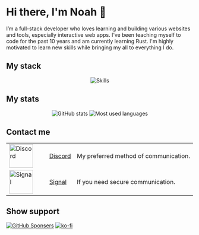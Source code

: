 # Hi there, I'm Noah 👋

I’m a full-stack developer who loves learning and building various websites and tools, especially interactive web apps. I’ve been teaching myself to code for the past 10 years and am currently learning Rust. I'm highly motivated to learn new skills while bringing my all to everything I do.

## My stack

<p align="center">
  <img src="https://skillicons.dev/icons?i=svelte,ts,rust,cloudflare,workers,postgres,redis,docker,js,html,css,notion,obsidian" alt="Skills" />
</p>

## My stats

<p align="center">
  <img src="https://github-readme-stats.vercel.app/api?username=The-Noah&count_private=true&show_icons=true&disable_animations=true&bg_color=101418&border_color=1b2028&text_color=FFFE&title_color=9932ee&icon_color=9932ee&hide_rank=true" alt="GitHub stats" />
  <img src="https://github-readme-stats.vercel.app/api/top-langs/?username=The-Noah&count_private=true&disable_animations=true&bg_color=101418&border_color=1b2028&text_color=FFFE&title_color=9932ee&langs_count=4&layout=compact&hide=c,objective-c,c%23" alt="Most used languages" />
</p>

## Contact me

<table>
  <tbody>
    <tr>
      <td width="92px">
        <img align="center" src="https://discord.com/assets/3437c10597c1526c3dbd98c737c2bcae.svg" width="64" height="64" alt="Discord" />
      </td>
      <td>
        <a href="https://discord.com/users/393584388702470146">Discord</a>
      </td>
      <td>
        <p>My preferred method of communication.</p>
      </td>
    </tr>
    <tr>
      <td width="92px">
        <img align="center" src="https://avatars.githubusercontent.com/u/702459?s=200&v=4" width="64" height="64" alt="Signal" />
      </td>
      <td>
        <a href="https://signal.me/#eu/xHyTd8e5_jQx5DT7hVDmwxD4PzHqDegL_-fNnj8Wkk-wHFKJodNCApVPrSb2iINO">Signal</a>
      </td>
      <td>
        <p>If you need secure communication.</p>
      </td>
    </tr>
  </tbody>
</table>

<!--
| **Favorite tech** | |
| --- | --- |
| Programming languages | [![Rust](https://img.shields.io/badge/-Rust-000000?style=for-the-badge&logoColor=white&logo=rust)](https://rustlang.org/) [![TypeScript](https://img.shields.io/badge/-TypeScript-007ACC?style=for-the-badge&logoColor=white&logo=typescript)](https://typescriptlang.org/) |
| JavaScript framework | [![SvelteKit](https://img.shields.io/badge/-SvelteKit-FF3E00?style=for-the-badge&logoColor=white&logo=svelte)](https://kit.svelte.dev) |
| Hosting provider | [![Cloudflare](https://img.shields.io/badge/-Cloudflare-F38020?style=for-the-badge&logoColor=white&logo=cloudflare)](https://developers.cloudflare.com/) |
| Database | [![PostgreSQL](https://img.shields.io/badge/-PostgreSQL-4169E1?style=for-the-badge&logoColor=white&logo=postgresql)](https://postgresql.org/) |
| Editor | [![VSCode](https://img.shields.io/badge/-VSCode-007ACC?style=for-the-badge&logoColor=white&logo=visual-studio-code)](https://code.visualstudio.com/) |
| Browser | [![Firefox Developer Edition](https://img.shields.io/badge/-Firefox%20Developer%20Edition-FF7139?style=for-the-badge&logoColor=white&logo=firefox-browser)](https://mozilla.org/en-US/firefox/developer/) |
-->

<!--
- 🔭 I’m currently working on various small projects.
- 🌱 I’m currently learning Rust.
- 📫 You can contact me via email: [noah@noahdunbar.com](mailto:noah@noahdunbar.com)

[![Website](https://img.shields.io/badge/-Website-white?style=for-the-badge)](https://noahdunbar.com)
[![OneProfile](https://img.shields.io/badge/-OneProfile-white?style=for-the-badge)](https://oneprofile.app/noahdunbar)
[![Twitter](https://img.shields.io/badge/-@NoahDunbarDev-white?style=for-the-badge&logo=twitter)](https://twitter.com/NoahDunbarDev)
[![Blog](https://img.shields.io/badge/-Blog-white?style=for-the-badge&logoColor=2962FF&logo=hashnode)](https://blog.noahdunbar.com)
[![GitHub Activity](https://img.shields.io/badge/-GitHub%20Activity-white?style=for-the-badge&logoColor=black&logo=github)](https://gitstalk.netlify.app/The-Noah)
-->

<!-- ### Tech Stack

![TypeScript](https://img.shields.io/badge/-TypeScript-007ACC?style=for-the-badge&logoColor=white&logo=typescript)
![JavaScript](https://img.shields.io/badge/-JavaScript-F7DF1E?style=for-the-badge&logoColor=black&logo=javascript)
![Svelte](https://img.shields.io/badge/-Svelte-FF3E00?style=for-the-badge&logoColor=white&logo=svelte)
![Cloudflare](https://img.shields.io/badge/-Cloudflare-F38020?style=for-the-badge&logoColor=white&logo=cloudflare)
![Supabase](https://img.shields.io/badge/-Supabase-3ECF8E?style=for-the-badge&logoColor=white&logo=supabase)
![PostgreSQL](https://img.shields.io/badge/-PostgreSQL-4169E1?style=for-the-badge&logoColor=white&logo=postgresql)
![Deno](https://img.shields.io/badge/-Deno-000000?style=for-the-badge&logoColor=white&logo=deno)
![React](https://img.shields.io/badge/-React-61DAFB?style=for-the-badge&logoColor=black&logo=react)
![Node](https://img.shields.io/badge/-Node-339933?style=for-the-badge&logoColor=white&logo=node.js)
![HTML](https://img.shields.io/badge/-HTML-E34F26?style=for-the-badge&logoColor=white&logo=html5)
![CSS](https://img.shields.io/badge/-CSS-1572B6?style=for-the-badge&logoColor=white&logo=css3)
![SASS](https://img.shields.io/badge/-SASS-CC6699?style=for-the-badge&logoColor=white&logo=sass)
![C++](https://img.shields.io/badge/-C++-00599C?style=for-the-badge&logoColor=white&logo=c%2B%2B)
![Rust](https://img.shields.io/badge/-Rust-221E1F?style=for-the-badge&logoColor=white&logo=rust)
![Nginx](https://img.shields.io/badge/-Nginx-269539?style=for-the-badge&logoColor=white&logo=nginx)
![MongoDB](https://img.shields.io/badge/-MongoDB-47A248?style=for-the-badge&logoColor=white&logo=mongodb)
![Linux Servers](https://img.shields.io/badge/-Linux%20Servers-FCC624?style=for-the-badge&logoColor=black&logo=linux)
![VSCode](https://img.shields.io/badge/-VSCode-007ACC?style=for-the-badge&logoColor=white&logo=visual-studio-code)
![Edge](https://img.shields.io/badge/-Edge-0078D7?style=for-the-badge&logoColor=white&logo=microsoft-edge) -->

<!-- [![GitHub Activity](https://img.shields.io/badge/-GitHub%20Activity-white?style=for-the-badge&logoColor=black&logo=github)](https://gitstalk.netlify.app/The-Noah) -->

<!-- - 🏁 I have several goals for 2021, which can be found [here](https://github.com/users/The-Noah/projects/1) as a GitHub project.-->

<!--
**The-Noah/The-Noah** is a ✨ _special_ ✨ repository because its `README.md` (this file) appears on your GitHub profile.

Here are some ideas to get you started:

- 🔭 I’m currently working on ...
- 🌱 I’m currently learning ...
- 👯 I’m looking to collaborate on ...
- 🤔 I’m looking for help with ...
- 💬 Ask me about ...
- 📫 How to reach me: ...
- 😄 Pronouns: ...
- ⚡ Fun fact: ...

![TypeScript](https://img.shields.io/badge/-TypeScript-black?style=for-the-badge&logo=typescript&labelColor=007ACC)
![JavaScript](https://img.shields.io/badge/-JavaScript-black?style=for-the-badge&logo=javascript&labelColor=F7DF1E)
![React](https://img.shields.io/badge/-React-black?style=for-the-badge&logo=react&labelColor=61DAFB)
![Deno](https://img.shields.io/badge/-Deno-black?style=for-the-badge&logo=deno&labelColor=000000)
![Node](https://img.shields.io/badge/-Node-black?style=for-the-badge&logo=node.js&labelColor=339933)
![C++](https://img.shields.io/badge/-C++-black?style=for-the-badge&logo=cplusplus&labelColor=00599C)
-->

<!--![Stats](https://github-readme-stats.vercel.app/api?username=The-Noah&count_private=true&show_icons=true&disable_animations=true&bg_color=161b22&border_color=30363d&text_color=FFFC&title_color=58a6ff&icon_color=58a6ff)-->

## Show support

[![GitHub Sponsers](https://img.shields.io/badge/-GitHub%20Sponsers-000000?style=for-the-badge&logoColor=white&logo=github)](https://github.com/sponsors/The-Noah)
[![ko-fi](https://ko-fi.com/img/githubbutton_sm.svg)](https://ko-fi.com/C0C8AYYRC)
